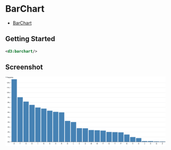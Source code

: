 # BarChart

* [BarChart](https://observablehq.com/@d3/bar-chart)

## Getting Started

```xml
<d3:barchart/>
```

## Screenshot

![BarChart](screenshots/barchart.png "BarChart")
